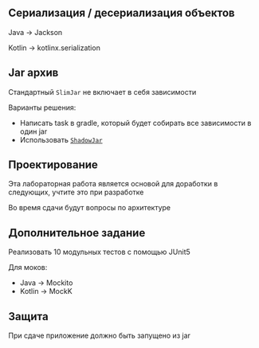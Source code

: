 ## Cериализация / десериализация объектов 

Java -> Jackson 

Kotlin -> kotlinx.serialization 


## Jar архив 
    
Стандартный `SlimJar` не включает в себя зависимости

Варианты решения:
- Написать task в gradle, который будет собирать все зависимости в один jar
- Использовать [`ShadowJar`](https://github.com/johnrengelman/shadow)


## Проектирование

Эта лабораторная работа является основой для доработки в следующих, учтите это при разработке

Во время сдачи будут вопросы по архитектуре


## Дополнительное задание

Реализовать 10 модульных тестов с помощью JUnit5

Для моков:
- Java -> Mockito 
- Kotlin -> MockK


## Защита

При сдаче приложение должно быть запущено из jar
    
